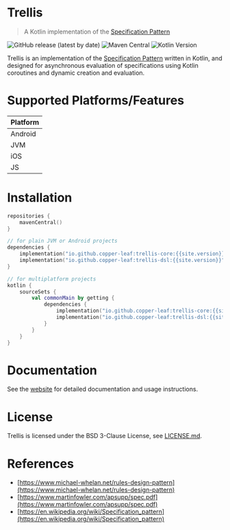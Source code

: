 # Trellis

> A Kotlin implementation of the [Specification Pattern](https://en.wikipedia.org/wiki/Specification_pattern)

![GitHub release (latest by date)](https://img.shields.io/github/v/release/copper-leaf/trellis)
![Maven Central](https://img.shields.io/maven-central/v/io.github.copper-leaf/trellis-core)
![Kotlin Version](https://img.shields.io/badge/Kotlin-1.7.20-orange)

Trellis is an implementation of the [Specification Pattern](https://en.wikipedia.org/wiki/Specification_pattern)
written in Kotlin, and designed for asynchronous evaluation of specifications using Kotlin coroutines and dynamic 
creation and evaluation.

# Supported Platforms/Features

| Platform |
| -------- |
| Android  |
| JVM      |
| iOS      |
| JS       |

# Installation

```kotlin
repositories {
    mavenCentral()
}

// for plain JVM or Android projects
dependencies {
    implementation("io.github.copper-leaf:trellis-core:{{site.version}}")
    implementation("io.github.copper-leaf:trellis-dsl:{{site.version}}")
}

// for multiplatform projects
kotlin {
    sourceSets {
        val commonMain by getting {
            dependencies {
                implementation("io.github.copper-leaf:trellis-core:{{site.version}}")
                implementation("io.github.copper-leaf:trellis-dsl:{{site.version}}")
            }
        }
    }
}
```

# Documentation

See the [website](https://copper-leaf.github.io/trellis/) for detailed documentation and usage instructions.

# License

Trellis is licensed under the BSD 3-Clause License, see [LICENSE.md](https://github.com/copper-leaf/trellis/tree/main/LICENSE.md).

# References

- [https://www.michael-whelan.net/rules-design-pattern](https://www.michael-whelan.net/rules-design-pattern)
- [https://www.martinfowler.com/apsupp/spec.pdf](https://www.martinfowler.com/apsupp/spec.pdf)
- [https://en.wikipedia.org/wiki/Specification_pattern](https://en.wikipedia.org/wiki/Specification_pattern)
